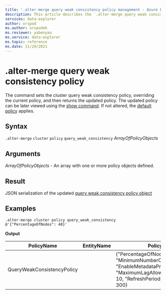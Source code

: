 ```yaml
---
title: '.alter-merge query weak consistency policy management - Azure Data Explorer'
description: This article describes the `.alter-merge query weak consistency policy` command in Azure Data Explorer.
services: data-explorer
author: orspod
ms.author: orspodek
ms.reviewer: yabenyaa
ms.service: data-explorer
ms.topic: reference
ms.date: 11/29/2021
---
```

# .alter-merge query weak consistency policy

The command sets the cluster query weak consistency policy, overriding the current
policy, and then returns the updated policy. The updated policy can be later viewed using the [show command](show-query-weak-consistency-policy.md). If not altered, the [default policy](./query-weak-consistency-policy.md#default-policy) applies.

## Syntax

`.alter-merge` `cluster` `policy` `query_weak_consistency` *ArrayOfPolicyObjects*

## Arguments

*ArrayOfPolicyObjects* - An array with one or more policy objects defined.

## Result

JSON serialization of the updated [query weak consistency policy object](./query-weak-consistency-policy.md#the-policy-object) 

## Examples

<!-- csl -->
```
.alter-merge cluster policy query_weak_consistency @'{"PercentageOfNodes": 40}'
```
**Output**

|PolicyName|EntityName|Policy|ChildEntities|EntityType|
|---|---|---|---|---|
|QueryWeakConsistencyPolicy||{"PercentageOfNodes": 40, "MinimumNumberOfNodes": 2 "EnableMetadataPrefetch": false, "MaximumLagAllowedInMinutes": 10, "RefreshPeriodInSeconds": 300}| |Cluster
